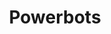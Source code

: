 ---
title: Powerbots
developer: Double Duck
image: Powerbots.jpg
link: http://www.doubleduck.co/games/powerbots/
android: https://play.google.com/store/apps/details?id=com.funtomic.powerbots
html5: http://kizi.com/games/powerbots
---